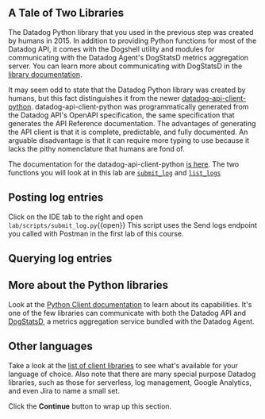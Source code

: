 ## A Tale of Two Libraries
The Datadog Python library that you used in the previous step was created by humans in 2015. In addition to providing Python functions for most of the Datadog API, it comes with the Dogshell utility and modules for communicating with the Datadog Agent's DogStatsD metrics aggregation server. You can learn more about communicating with DogStatsD in the [library documentation](https://github.com/DataDog/datadogpy#dogstatsd).

It may seem odd to state that the Datadog Python library was created by humans, but this fact distinguishes it from the newer [datadog-api-client-python](https://github.com/DataDog/datadog-api-client-python). datadog-api-client-python was programmatically generated from the Datadog API's OpenAPI specification, the same specification that generates the API Reference documentation. The advantages of generating the API client is that it is complete, predictable, and fully documented. An arguable disadvantage is that it can require more typing to use because it lacks the pithy nomenclature that humans are fond of. 

The documentation for the datadog-api-client-python [is here](https://datadog-api-client.readthedocs.io/en/latest/). The two functions you will look at in this lab are [`submit_log`](https://datadog-api-client.readthedocs.io/en/latest/v1/LogsApi/#submit_log) and [`list_logs`](https://datadog-api-client.readthedocs.io/en/latest/v1/LogsApi/#list_logs)

## Posting log entries
Click on the IDE tab to the right and open `lab/scripts/submit_log.py`{{open}} This script uses the Send logs endpoint you called with Postman in the first lab of this course.

## Querying log entries

## More about the Python libraries
Look at the [Python Client documentation](https://datadogpy.readthedocs.io/en/latest/) to learn about its capabilities. It's one of the few libraries can communicate with both the Datadog API and [DogStatsD](https://docs.datadoghq.com/developers/dogstatsd), a metrics aggregation service bundled with the Datadog Agent. 

## Other languages
Take a look at the [list of client libraries](https://docs.datadoghq.com/developers/libraries/) to see what's available for your language of choice. Also note that there are many special purpose Datadog libraries, such as those for serverless, log management, Google Analytics, and even Jira to name a small set. 


Click the **Continue** button to wrap up this section.